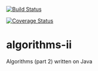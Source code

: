 [![Build Status](https://travis-ci.org/andrewnester/algorithms-ii.svg?branch=master)](https://travis-ci.org/andrewnester/algorithms-ii)

[![Coverage Status](https://coveralls.io/repos/andrewnester/algorithms-ii/badge.svg?branch=master&service=github)](https://coveralls.io/github/andrewnester/algorithms-ii?branch=master)

# algorithms-ii
Algorithms (part 2) written on Java
